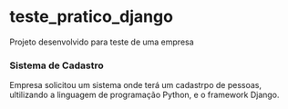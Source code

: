 # teste_pratico_django

Projeto desenvolvido para teste de uma empresa

<h3>Sistema de Cadastro</h3>
Empresa solicitou um sistema onde terá um cadastrpo de pessoas, ultilizando a linguagem de programação Python, e o framework Django.
